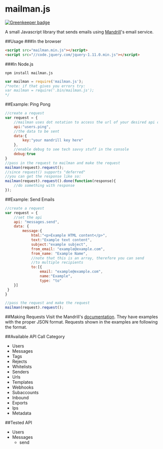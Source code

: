 mailman.js
==========

[![Greenkeeper badge](https://badges.greenkeeper.io/iwatakeshi/mailman.js.svg)](https://greenkeeper.io/)

A small Javascript library that sends emails using [Mandrill](http://www.mandrillapp.com)'s email service.

##Usage
###In the browser
```html
<script src="mailman.min.js"></script>
<script src="//code.jquery.com/jquery-1.11.0.min.js"></script>
```

###In Node.js
```npm
npm install mailman.js
```
``` javascript
var mailman = require('mailman.js');
/*note: if that gives you errors try:
var mailman = require('.bin/mailman.js');
*/
```
##Example: Ping Pong
```javascript
//create a request
var request = {
    //mailman uses dot notation to access the url of your desired api call
    api:"users.ping",
    //the data to be sent
    data:{
        key:"your mandrill key here"
    },
    //enable debug to see tech savvy stuff in the console
    debug:true
}
//pass in the request to mailman and make the request
mailman(request).request();
//since request() supports "deferred"
//you can get the response like so:
mailman(request).request().done(function(response){
    //do something with response
});
```

##Example: Send Emails
```javascript
//create a request
var request = {
    //set the api
    api: "messages.send",
    data: {
        message:{
            html:"<p>Example HTML content</p>",
            text:"Example text content",
            subject:"example subject",
            from_email: "example@example.com",
            from_name: "Example Name",
            //note that this is an array, therefore you can send
            //to multiple recipients
            to:[{
                email: "example@example.com",
                name:"Example",
                type: "to"
    }]
 }
}

//pass the request and make the request
mailman(request).request();
```

##Making Requests
Visit the Mandrill's [documentation](https://mandrillapp.com/api/docs/index.JSON.html).
They have examples with the proper JSON format. Requests shown in the examples are following
the format.

##Available API Call Category
* Users
* Messages
* Tags
* Rejects
* Whitelists
* Senders
* Urls
* Templates
* Webhooks
* Subaccounts
* Inbound
* Exports
* Ips
* Metadata

##Tested API
* Users
* Messages
    * send

